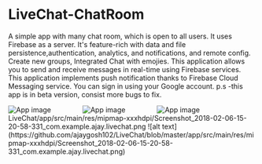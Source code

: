 # LiveChat-ChatRoom
A simple app with many chat room, which is open to all users. It uses Firebase as a server.
It's feature-rich with data and file persistence,authentication, analytics, and notifications, and remote config.
Create new groups, Integrated Chat with emojies.
This application allows you to send and receive messages in real-time using Firebase services.
This application implements push notification thanks to Firebase Cloud Messaging service.
You can  sign in using your Google account.
p.s -this app is in beta version, consist more bugs to fix.




<div style="display:flex;">
<img alt="App image" src="LiveChat/app/src/main/res/mipmap-xxxhdpi/Screenshot_2018-02-06-15-20-58-331_com.example.ajay.livechat.png " width="30%">
<img alt="App image" src="fastlane/metadata/android/en-US/images/phoneScreenshots/app_2.png" width="30%">
<img alt="App image" src="fastlane/metadata/android/en-US/images/phoneScreenshots/widget.png" width="30%">
</div>
 LiveChat/app/src/main/res/mipmap-xxxhdpi/Screenshot_2018-02-06-15-20-58-331_com.example.ajay.livechat.png 
![alt text](https://github.com/ajaygosh102/LiveChat/blob/master/app/src/main/res/mipmap-xxxhdpi/Screenshot_2018-02-06-15-20-58-331_com.example.ajay.livechat.png)
